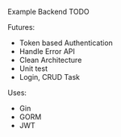 Example Backend TODO

Futures:
- Token based Authentication
- Handle Error API
- Clean Architecture
- Unit test
- Login, CRUD Task

Uses:
- Gin
- GORM
- JWT
